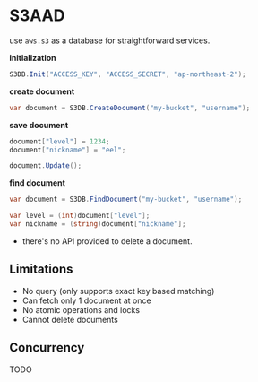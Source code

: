 S3AAD
====

use `aws.s3` as a database for straightforward services.

__initialization__
```cs
S3DB.Init("ACCESS_KEY", "ACCESS_SECRET", "ap-northeast-2");
```

__create document__
```cs
var document = S3DB.CreateDocument("my-bucket", "username");
```

__save document__
```cs
document["level"] = 1234;
document["nickname"] = "eel";

document.Update();
```

__find document__
```cs
var document = S3DB.FindDocument("my-bucket", "username");

var level = (int)document["level"];
var nickname = (string)document["nickname"];
```

* there's no API provided to delete a document. 

Limitations
----
* No query (only supports exact key based matching)
* Can fetch only 1 document at once
* No atomic operations and locks
* Cannot delete documents

Concurrency
----
TODO
